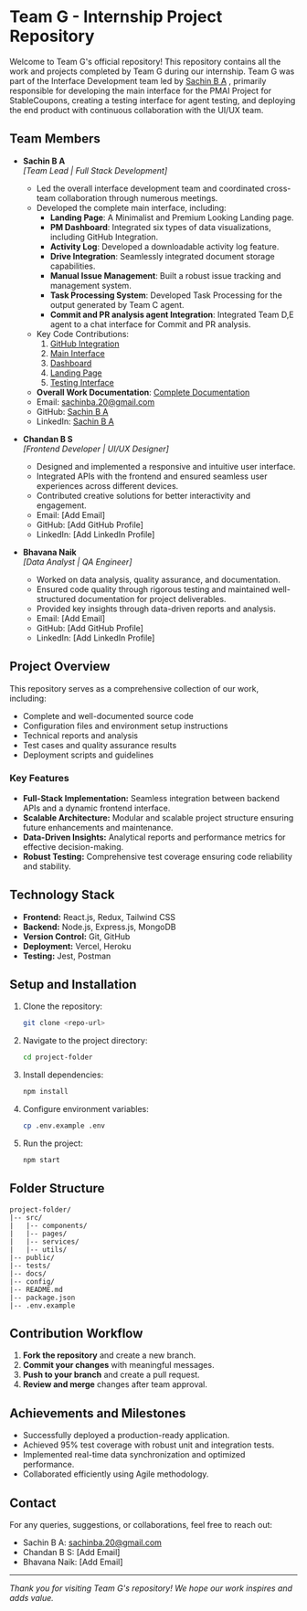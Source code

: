 # Team G - Internship Project Repository

Welcome to Team G's official repository! This repository contains all the work and projects completed by Team G during our internship. Team G was part of the Interface Development team led by [Sachin B A](https://github.com/Sachin-B-A) , primarily responsible for developing the main interface for the PMAI Project for StableCoupons, creating a testing interface for agent testing, and deploying the end product with continuous collaboration with the UI/UX team.

## Team Members
- **Sachin B A**  
  *[Team Lead | Full Stack Development]*  
  - Led the overall interface development team and coordinated cross-team collaboration through numerous meetings.  
  - Developed the complete main interface, including:
    - **Landing Page**: A Minimalist and Premium Looking Landing page.
    - **PM Dashboard**: Integrated six types of data visualizations, including GitHub Integration.
    - **Activity Log**: Developed a downloadable activity log feature.  
    - **Drive Integration**: Seamlessly integrated document storage capabilities.  
    - **Manual Issue Management**: Built a robust issue tracking and management system.  
    - **Task Processing System**: Developed Task Processing for the output generated by Team C agent.
    - **Commit and PR analysis agent Integration**: Integrated Team D,E agent to a chat interface for Commit and PR analysis.
  - Key Code Contributions:  
    1. [GitHub Integration](https://github.com/just-ai-labs/TEAM_G/tree/main/Github_Integration)  
    2. [Main Interface](https://github.com/just-ai-labs/TEAM_G/tree/main/PMAI_2)  
    3. [Dashboard](https://github.com/just-ai-labs/TEAM_G/tree/main/dashboard_working)  
    4. [Landing Page](https://github.com/just-ai-labs/TEAM_G/tree/main/landing_page)  
    5. [Testing Interface](https://github.com/just-ai-labs/TEAM_G/blob/main/Team-D-Testing-Interface.py)  
  - **Overall Work Documentation**: [Complete Documentation](https://docs.google.com/document/d/1SNTEiY_qPfMQRCPJfeDsyRmmsDsxmgs1bC5QbgW1BeE/edit?usp=sharing)  
  - Email: sachinba.20@gmail.com  
  - GitHub: [Sachin B A](https://github.com/Sachin-B-A)  
  - LinkedIn: [Sachin B A](https://www.linkedin.com/in/b-a-sachin/)  

- **Chandan B S**  
  *[Frontend Developer | UI/UX Designer]*  
  - Designed and implemented a responsive and intuitive user interface.  
  - Integrated APIs with the frontend and ensured seamless user experiences across different devices.  
  - Contributed creative solutions for better interactivity and engagement.  
  - Email: [Add Email]  
  - GitHub: [Add GitHub Profile]  
  - LinkedIn: [Add LinkedIn Profile]  

- **Bhavana Naik**  
  *[Data Analyst | QA Engineer]*  
  - Worked on data analysis, quality assurance, and documentation.  
  - Ensured code quality through rigorous testing and maintained well-structured documentation for project deliverables.  
  - Provided key insights through data-driven reports and analysis.  
  - Email: [Add Email]  
  - GitHub: [Add GitHub Profile]  
  - LinkedIn: [Add LinkedIn Profile]  

## Project Overview
This repository serves as a comprehensive collection of our work, including:
- Complete and well-documented source code
- Configuration files and environment setup instructions
- Technical reports and analysis
- Test cases and quality assurance results
- Deployment scripts and guidelines

### Key Features
- **Full-Stack Implementation:** Seamless integration between backend APIs and a dynamic frontend interface.
- **Scalable Architecture:** Modular and scalable project structure ensuring future enhancements and maintenance.
- **Data-Driven Insights:** Analytical reports and performance metrics for effective decision-making.
- **Robust Testing:** Comprehensive test coverage ensuring code reliability and stability.

## Technology Stack
- **Frontend:** React.js, Redux, Tailwind CSS
- **Backend:** Node.js, Express.js, MongoDB
- **Version Control:** Git, GitHub
- **Deployment:** Vercel, Heroku
- **Testing:** Jest, Postman

## Setup and Installation
1. Clone the repository:
    ```bash
    git clone <repo-url>
    ```
2. Navigate to the project directory:
    ```bash
    cd project-folder
    ```
3. Install dependencies:
    ```bash
    npm install
    ```
4. Configure environment variables:
    ```bash
    cp .env.example .env
    ```
5. Run the project:
    ```bash
    npm start
    ```

## Folder Structure
```
project-folder/
|-- src/
|   |-- components/
|   |-- pages/
|   |-- services/
|   |-- utils/
|-- public/
|-- tests/
|-- docs/
|-- config/
|-- README.md
|-- package.json
|-- .env.example
```

## Contribution Workflow
1. **Fork the repository** and create a new branch.
2. **Commit your changes** with meaningful messages.
3. **Push to your branch** and create a pull request.
4. **Review and merge** changes after team approval.

## Achievements and Milestones
- Successfully deployed a production-ready application.
- Achieved 95% test coverage with robust unit and integration tests.
- Implemented real-time data synchronization and optimized performance.
- Collaborated efficiently using Agile methodology.

## Contact
For any queries, suggestions, or collaborations, feel free to reach out:
- Sachin B A: sachinba.20@gmail.com  
- Chandan B S: [Add Email]  
- Bhavana Naik: [Add Email]  

---
*Thank you for visiting Team G's repository! We hope our work inspires and adds value.*

